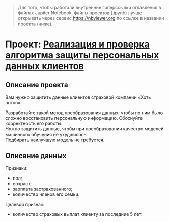 > Для того, чтобы работали внутренние гиперссылки оглавления в файлах Jupiter Notebook, файлы проектов (.ipynb) лучше открывать через сервис https://nbviewer.org по ссылке в названии проекта (ниже).

# Проект: [Реализация и проверка алгоритма защиты персональных данных клиентов](https://nbviewer.org/github/yazon315/YandexPracticumProjects/blob/main/Project_10/project_10.ipynb)

## Описание проекта

Вам нужно защитить данные клиентов страховой компании «Хоть потоп».

Разработайте такой метод преобразования данных, чтобы по ним было сложно восстановить персональную информацию. Обоснуйте корректность его работы.  
Нужно защитить данные, чтобы при преобразовании качество моделей машинного обучения не ухудшилось.  
Подбирать наилучшую модель не требуется.

## Описание данных

Признаки:
- пол;
- возраст;
- зарплата застрахованного;
- количество членов его семьи.

Целевой признак:
- количество страховых выплат клиенту за последние 5 лет.